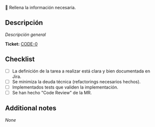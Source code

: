 🚨 Rellena la información necesaria.

## Descripción

_Descripción general_

**Ticket:**
[CODE-0]()

## Checklist

- [ ] La definición de la tarea a realizar está clara y bien documentada en Jira.
- [ ] Se minimiza la deuda técnica (refactorings necesarios hechos).
- [ ] Implementados tests que validen la implementación.
- [ ] Se han hecho "Code Review" de la MR.

## Additional notes

_None_